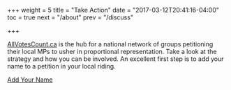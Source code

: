 +++
weight = 5
title = "Take Action"
date = "2017-03-12T20:41:16-04:00"
toc = true
next = "/about"
prev = "/discuss"

+++

[AllVotesCount.ca](http://AllVotesCount.ca) is the hub for a national network of groups
petitioning their local MPs to usher in proportional representation.  Take a look
at the strategy and how you can be involved.  An excellent first step is to
add your name to a petition in your local riding.

<a class="add-your-name" href="http://allvotescount.ca/add-your-name">Add Your Name</a>